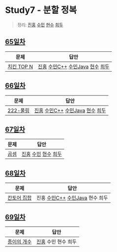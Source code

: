 # Study7 - 분할 정복
> 정리: [진홍](self_study/kjh.md) [수민](self_study/ysm.pdf) [현수](self_study/hhs.md) [희두](self_study/jhd.md)

## [65일차](Day65)

| 문제                 | 답안                |
| -------------------- | ------------------- |
| [치킨 TOP N](https://www.acmicpc.net/problem/11582) | [진홍](Day65/kjh.kt) [수민C++](Day65/ysmSolve.cpp) [수민Java](Day65/ysm.java) [현수](Day65/hhs.java) [희두](Day65/jhd.cpp) |

## [66일차](Day66)

| 문제                 | 답안                |
| -------------------- | ------------------- |
| [222-풀링](https://www.acmicpc.net/problem/17829) | [진홍](Day66/kjh.kt) [수민C++](Day65/ysm.cpp) [수민Java](Day65/ysm.java) [현수](Day66/hhs.java) [희두](Day66/jhd.cpp) |

## [67일차](Day67)

| 문제                 | 답안                |
| -------------------- | ------------------- |
| [곱셈](https://www.acmicpc.net/problem/1629) | [진홍](Day67/kjh.kt) [수민](Day67/ysm.java) [현수](Day67/hhs.java) [희두](Day67/jhd.cpp) |

## [68일차](Day68)

| 문제                 | 답안                |
| -------------------- | ------------------- |
| [칸토어 집합](https://www.acmicpc.net/problem/4779) | 진홍 [수민C++](Day65/ysm.cpp) [수민Java](Day65/ysm.java)  현수 희두 |

## [69일차](Day69)

| 문제                 | 답안                |
| -------------------- | ------------------- |
| [종이의 개수](https://www.acmicpc.net/problem/1780) | [진홍](Day69/kjh.kt) 수민 현수 희두 |
